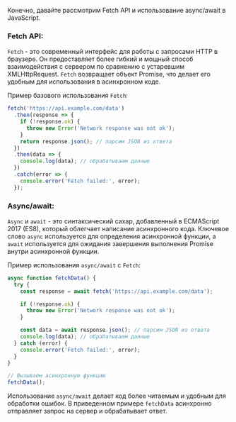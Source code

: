 
Конечно, давайте рассмотрим Fetch API и использование async/await в JavaScript.

### Fetch API:
`Fetch` - это современный интерфейс для работы с запросами HTTP в браузере. Он предоставляет более гибкий и мощный способ взаимодействия с сервером по сравнению с устаревшим XMLHttpRequest. `Fetch` возвращает объект Promise, что делает его удобным для использования в асинхронном коде.

Пример базового использования `Fetch`:

```javascript
fetch('https://api.example.com/data')
  .then(response => {
    if (!response.ok) {
      throw new Error('Network response was not ok');
    }
    return response.json(); // парсим JSON из ответа
  })
  .then(data => {
    console.log(data); // обрабатываем данные
  })
  .catch(error => {
    console.error('Fetch failed:', error);
  });
```

### Async/await:
`Async` и `await` - это синтаксический сахар, добавленный в ECMAScript 2017 (ES8), который облегчает написание асинхронного кода. Ключевое слово `async` используется для определения асинхронной функции, а `await` используется для ожидания завершения выполнения Promise внутри асинхронной функции.

Пример использования `async/await` с `Fetch`:

```javascript
async function fetchData() {
  try {
    const response = await fetch('https://api.example.com/data');

    if (!response.ok) {
      throw new Error('Network response was not ok');
    }

    const data = await response.json(); // парсим JSON из ответа
    console.log(data); // обрабатываем данные
  } catch (error) {
    console.error('Fetch failed:', error);
  }
}

// Вызываем асинхронную функцию
fetchData();
```

Использование `async/await` делает код более читаемым и удобным для обработки ошибок. В приведенном примере `fetchData` асинхронно отправляет запрос на сервер и обрабатывает ответ.